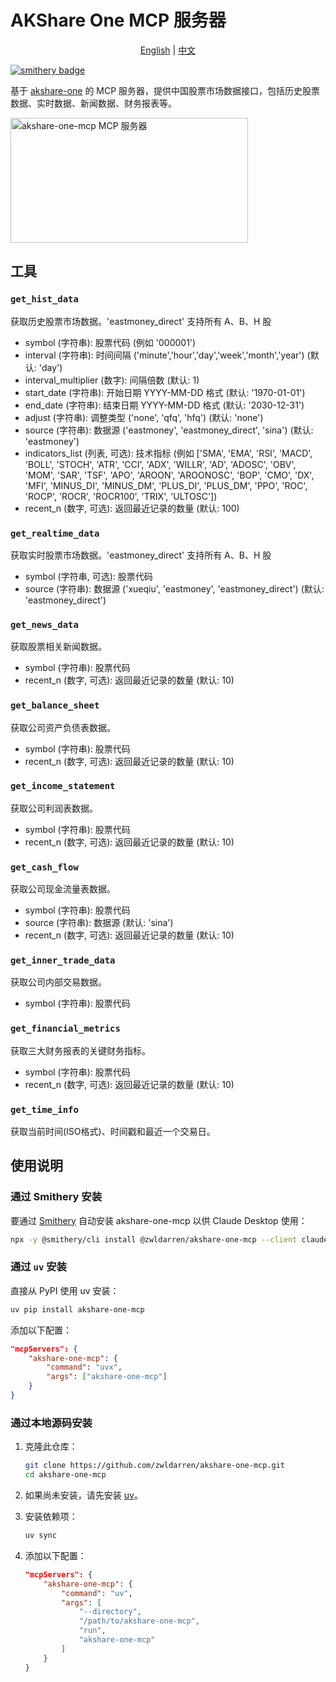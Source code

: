 # AKShare One MCP 服务器

<div align="center">
  <a href="README.md">English</a> |
  <a href="README_zh.md">中文</a>
</div>

[![smithery badge](https://smithery.ai/badge/@zwldarren/akshare-one-mcp)](https://smithery.ai/server/@zwldarren/akshare-one-mcp)

基于 [akshare-one](https://github.com/zwldarren/akshare-one) 的 MCP 服务器，提供中国股票市场数据接口，包括历史股票数据、实时数据、新闻数据、财务报表等。

<a href="https://glama.ai/mcp/servers/@zwldarren/akshare-one-mcp">
  <img width="380" height="200" src="https://glama.ai/mcp/servers/@zwldarren/akshare-one-mcp/badge" alt="akshare-one-mcp MCP 服务器" />
</a>

## 工具

### `get_hist_data`

获取历史股票市场数据。'eastmoney_direct' 支持所有 A、B、H 股

- symbol (字符串): 股票代码 (例如 '000001')
- interval (字符串): 时间间隔 ('minute','hour','day','week','month','year') (默认: 'day')
- interval_multiplier (数字): 间隔倍数 (默认: 1)
- start_date (字符串): 开始日期 YYYY-MM-DD 格式 (默认: '1970-01-01')
- end_date (字符串): 结束日期 YYYY-MM-DD 格式 (默认: '2030-12-31')
- adjust (字符串): 调整类型 ('none', 'qfq', 'hfq') (默认: 'none')
- source (字符串): 数据源 ('eastmoney', 'eastmoney_direct', 'sina') (默认: 'eastmoney')
- indicators_list (列表, 可选): 技术指标 (例如 ['SMA', 'EMA', 'RSI', 'MACD', 'BOLL', 'STOCH', 'ATR', 'CCI', 'ADX', 'WILLR', 'AD', 'ADOSC', 'OBV', 'MOM', 'SAR', 'TSF', 'APO', 'AROON', 'AROONOSC', 'BOP', 'CMO', 'DX', 'MFI', 'MINUS_DI', 'MINUS_DM', 'PLUS_DI', 'PLUS_DM', 'PPO', 'ROC', 'ROCP', 'ROCR', 'ROCR100', 'TRIX', 'ULTOSC'])
- recent_n (数字, 可选): 返回最近记录的数量 (默认: 100)

### `get_realtime_data`

获取实时股票市场数据。'eastmoney_direct' 支持所有 A、B、H 股

- symbol (字符串, 可选): 股票代码
- source (字符串): 数据源 ('xueqiu', 'eastmoney', 'eastmoney_direct') (默认: 'eastmoney_direct')

### `get_news_data`

获取股票相关新闻数据。

- symbol (字符串): 股票代码
- recent_n (数字, 可选): 返回最近记录的数量 (默认: 10)

### `get_balance_sheet`

获取公司资产负债表数据。

- symbol (字符串): 股票代码
- recent_n (数字, 可选): 返回最近记录的数量 (默认: 10)

### `get_income_statement`

获取公司利润表数据。

- symbol (字符串): 股票代码
- recent_n (数字, 可选): 返回最近记录的数量 (默认: 10)

### `get_cash_flow`

获取公司现金流量表数据。

- symbol (字符串): 股票代码
- source (字符串): 数据源 (默认: 'sina')
- recent_n (数字, 可选): 返回最近记录的数量 (默认: 10)

### `get_inner_trade_data`

获取公司内部交易数据。

- symbol (字符串): 股票代码

### `get_financial_metrics`

获取三大财务报表的关键财务指标。

- symbol (字符串): 股票代码
- recent_n (数字, 可选): 返回最近记录的数量 (默认: 10)

### `get_time_info`

获取当前时间(ISO格式)、时间戳和最近一个交易日。

## 使用说明

### 通过 Smithery 安装

要通过 [Smithery](https://smithery.ai/server/@zwldarren/akshare-one-mcp) 自动安装 akshare-one-mcp 以供 Claude Desktop 使用：

```bash
npx -y @smithery/cli install @zwldarren/akshare-one-mcp --client claude
```

### 通过 `uv` 安装

直接从 PyPI 使用 uv 安装：

```bash
uv pip install akshare-one-mcp
```

添加以下配置：

```json
"mcpServers": {
    "akshare-one-mcp": {
        "command": "uvx",
        "args": ["akshare-one-mcp"]
    }
}
```

### 通过本地源码安装

1. 克隆此仓库：

    ```bash
    git clone https://github.com/zwldarren/akshare-one-mcp.git
    cd akshare-one-mcp
    ```

2. 如果尚未安装，请先安装 [uv](<https://docs.astral.sh/uv/getting-started/installation/>)。

3. 安装依赖项：

    ```bash
    uv sync
    ```

4. 添加以下配置：

    ```json
    "mcpServers": {
        "akshare-one-mcp": {
            "command": "uv",
            "args": [
                "--directory",
                "/path/to/akshare-one-mcp",
                "run",
                "akshare-one-mcp"
            ]
        }
    }
    ```
